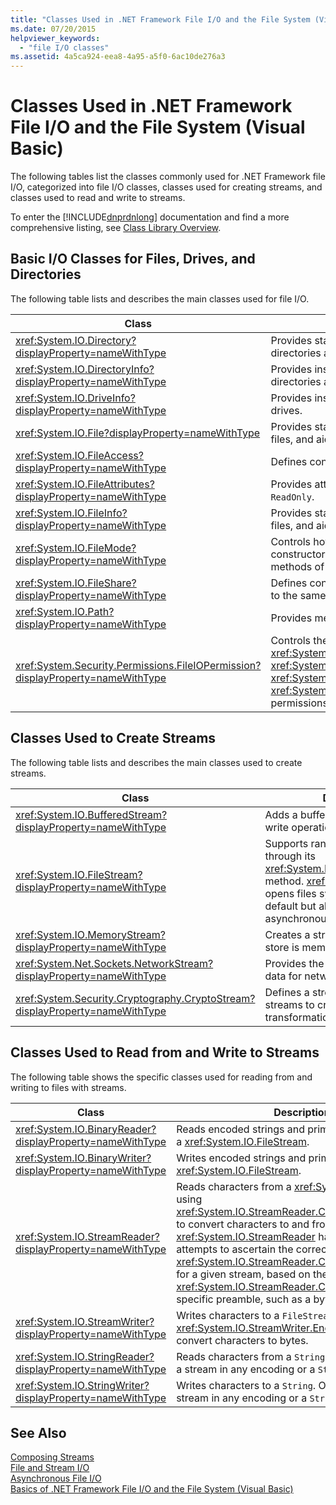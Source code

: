 ```yaml
---
title: "Classes Used in .NET Framework File I/O and the File System (Visual Basic)"
ms.date: 07/20/2015
helpviewer_keywords: 
  - "file I/O classes"
ms.assetid: 4a5ca924-eea8-4a95-a5f0-6ac10de276a3
---
```

# Classes Used in .NET Framework File I/O and the File System (Visual Basic)
The following tables list the classes commonly used for .NET Framework file I/O, categorized into file I/O classes, classes used for creating streams, and classes used to read and write to streams.  
  
 To enter the [!INCLUDE[dnprdnlong](~/includes/dnprdnlong-md.md)] documentation and find a more comprehensive listing, see [Class Library Overview](../../../../standard/class-library-overview.md).  
  
## Basic I/O Classes for Files, Drives, and Directories  
 The following table lists and describes the main classes used for file I/O.  
  
|Class|Description|  
|-----------|-----------------|  
|<xref:System.IO.Directory?displayProperty=nameWithType>|Provides static methods for creating, moving, and enumerating through directories and subdirectories.|  
|<xref:System.IO.DirectoryInfo?displayProperty=nameWithType>|Provides instance methods for creating, moving, and enumerating through directories and subdirectories.|  
|<xref:System.IO.DriveInfo?displayProperty=nameWithType>|Provides instance methods for creating, moving, and enumerating through drives.|  
|<xref:System.IO.File?displayProperty=nameWithType>|Provides static methods for creating, copying, deleting, moving, and opening files, and aids in the creation of a `FileStream`.|  
|<xref:System.IO.FileAccess?displayProperty=nameWithType>|Defines constants for read, write, or read/write access to a file.|  
|<xref:System.IO.FileAttributes?displayProperty=nameWithType>|Provides attributes for files and directories such as `Archive`, `Hidden`, and `ReadOnly`.|  
|<xref:System.IO.FileInfo?displayProperty=nameWithType>|Provides static methods for creating, copying, deleting, moving, and opening files, and aids in the creation of a `FileStream`.|  
|<xref:System.IO.FileMode?displayProperty=nameWithType>|Controls how a file is opened. This parameter is specified in many of the constructors for `FileStream` and `IsolatedStorageFileStream`, and for the `Open` methods of <xref:System.IO.File> and <xref:System.IO.FileInfo>.|  
|<xref:System.IO.FileShare?displayProperty=nameWithType>|Defines constants for controlling the type of access other file streams can have to the same file.|  
|<xref:System.IO.Path?displayProperty=nameWithType>|Provides methods and properties for processing directory strings.|  
|<xref:System.Security.Permissions.FileIOPermission?displayProperty=nameWithType>|Controls the access of files and folders by defining <xref:System.Security.Permissions.FileIOPermissionAttribute.Read%2A>, <xref:System.Security.Permissions.FileIOPermissionAttribute.Write%2A>, <xref:System.Security.Permissions.FileIOPermissionAttribute.Append%2A> and <xref:System.Security.Permissions.FileIOPermissionAttribute.PathDiscovery%2A> permissions.|  
  
## Classes Used to Create Streams  
 The following table lists and describes the main classes used to create streams.  
  
|Class|Description|  
|-----------|-----------------|  
|<xref:System.IO.BufferedStream?displayProperty=nameWithType>|Adds a buffering layer to read and write operations on another stream.|  
|<xref:System.IO.FileStream?displayProperty=nameWithType>|Supports random access to files through its <xref:System.IO.FileStream.Seek%2A> method. <xref:System.IO.FileStream> opens files synchronously by default but also supports asynchronous operation.|  
|<xref:System.IO.MemoryStream?displayProperty=nameWithType>|Creates a stream whose backing store is memory, rather than a file.|  
|<xref:System.Net.Sockets.NetworkStream?displayProperty=nameWithType>|Provides the underlying stream of data for network access.|  
|<xref:System.Security.Cryptography.CryptoStream?displayProperty=nameWithType>|Defines a stream that links data streams to cryptographic transformations.|  
  
## Classes Used to Read from and Write to Streams  
 The following table shows the specific classes used for reading from and writing to files with streams.  
  
|**Class**|**Description**|  
|---------------|---------------------|  
|<xref:System.IO.BinaryReader?displayProperty=nameWithType>|Reads encoded strings and primitive data types from a <xref:System.IO.FileStream>.|  
|<xref:System.IO.BinaryWriter?displayProperty=nameWithType>|Writes encoded strings and primitive data types to a <xref:System.IO.FileStream>.|  
|<xref:System.IO.StreamReader?displayProperty=nameWithType>|Reads characters from a <xref:System.IO.FileStream>, using <xref:System.IO.StreamReader.CurrentEncoding%2A> to convert characters to and from bytes. <xref:System.IO.StreamReader> has a constructor that attempts to ascertain the correct <xref:System.IO.StreamReader.CurrentEncoding%2A> for a given stream, based on the presence of a <xref:System.IO.StreamReader.CurrentEncoding%2A>-specific preamble, such as a byte order mark.|  
|<xref:System.IO.StreamWriter?displayProperty=nameWithType>|Writes characters to a `FileStream`, using <xref:System.IO.StreamWriter.Encoding%2A> to convert characters to bytes.|  
|<xref:System.IO.StringReader?displayProperty=nameWithType>|Reads characters from a `String`. Output can be either a stream in any encoding or a `String`.|  
|<xref:System.IO.StringWriter?displayProperty=nameWithType>|Writes characters to a `String`. Output can be either a stream in any encoding or a `String`.|  
  
## See Also  
 [Composing Streams](../../../../standard/io/composing-streams.md)  
 [File and Stream I/O](../../../../standard/io/index.md)  
 [Asynchronous File I/O](../../../../standard/io/asynchronous-file-i-o.md)  
 [Basics of .NET Framework File I/O and the File System (Visual Basic)](../../../../visual-basic/developing-apps/programming/drives-directories-files/basics-of-net-framework-file-io-and-the-file-system.md)
